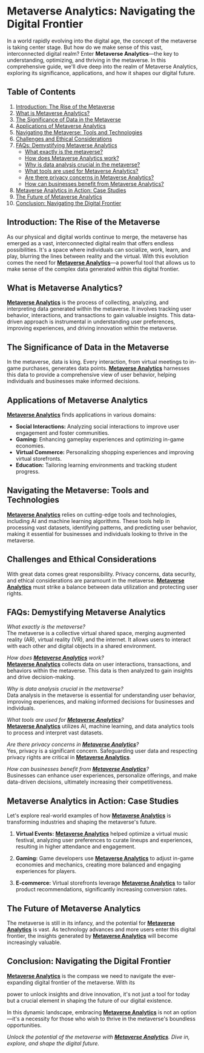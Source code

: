 # **Metaverse Analytics: Navigating the Digital Frontier**

In a world rapidly evolving into the digital age, the concept of the metaverse is taking center stage. But how do we make sense of this vast, interconnected digital realm? Enter **Metaverse Analytics**—the key to understanding, optimizing, and thriving in the metaverse. In this comprehensive guide, we'll dive deep into the realm of Metaverse Analytics, exploring its significance, applications, and how it shapes our digital future.

## **Table of Contents**

1. [Introduction: The Rise of the Metaverse](#introduction-the-rise-of-the-metaverse)
2. [What is Metaverse Analytics?](#what-is-metaverse-analytics)
3. [The Significance of Data in the Metaverse](#the-significance-of-data-in-the-metaverse)
4. [Applications of Metaverse Analytics](#applications-of-metaverse-analytics)
5. [Navigating the Metaverse: Tools and Technologies](#navigating-the-metaverse-tools-and-technologies)
6. [Challenges and Ethical Considerations](#challenges-and-ethical-considerations)
7. [FAQs: Demystifying Metaverse Analytics](#faqs-demystifying-metaverse-analytics)
    - [What exactly is the metaverse?](#what-exactly-is-the-metaverse)
    - [How does Metaverse Analytics work?](#how-does-metaverse-analytics-work)
    - [Why is data analysis crucial in the metaverse?](#why-is-data-analysis-crucial-in-the-metaverse)
    - [What tools are used for Metaverse Analytics?](#what-tools-are-used-for-metaverse-analytics)
    - [Are there privacy concerns in Metaverse Analytics?](#are-there-privacy-concerns-in-metaverse-analytics)
    - [How can businesses benefit from Metaverse Analytics?](#how-can-businesses-benefit-from-metaverse-analytics)
8. [Metaverse Analytics in Action: Case Studies](#metaverse-analytics-in-action-case-studies)
9. [The Future of Metaverse Analytics](#the-future-of-metaverse-analytics)
10. [Conclusion: Navigating the Digital Frontier](#conclusion-navigating-the-digital-frontier)

## **Introduction: The Rise of the Metaverse**

As our physical and digital worlds continue to merge, the metaverse has emerged as a vast, interconnected digital realm that offers endless possibilities. It's a space where individuals can socialize, work, learn, and play, blurring the lines between reality and the virtual. With this evolution comes the need for [**Metaverse Analytics**](https://landindex.io)—a powerful tool that allows us to make sense of the complex data generated within this digital frontier.

## **What is Metaverse Analytics?**

[**Metaverse Analytics**](https://landindex.io) is the process of collecting, analyzing, and interpreting data generated within the metaverse. It involves tracking user behavior, interactions, and transactions to gain valuable insights. This data-driven approach is instrumental in understanding user preferences, improving experiences, and driving innovation within the metaverse.

## **The Significance of Data in the Metaverse**

In the metaverse, data is king. Every interaction, from virtual meetings to in-game purchases, generates data points. [**Metaverse Analytics**](https://landindex.io) harnesses this data to provide a comprehensive view of user behavior, helping individuals and businesses make informed decisions.

## **Applications of Metaverse Analytics**

[**Metaverse Analytics**](https://landindex.io) finds applications in various domains:
- **Social Interactions:** Analyzing social interactions to improve user engagement and foster communities.
- **Gaming:** Enhancing gameplay experiences and optimizing in-game economies.
- **Virtual Commerce:** Personalizing shopping experiences and improving virtual storefronts.
- **Education:** Tailoring learning environments and tracking student progress.

## **Navigating the Metaverse: Tools and Technologies**

[**Metaverse Analytics**](https://landindex.io) relies on cutting-edge tools and technologies, including AI and machine learning algorithms. These tools help in processing vast datasets, identifying patterns, and predicting user behavior, making it essential for businesses and individuals looking to thrive in the metaverse.

## **Challenges and Ethical Considerations**

With great data comes great responsibility. Privacy concerns, data security, and ethical considerations are paramount in the metaverse. [**Metaverse Analytics**](https://landindex.io) must strike a balance between data utilization and protecting user rights.

## **FAQs: Demystifying Metaverse Analytics**

*What exactly is the metaverse?*  
The metaverse is a collective virtual shared space, merging augmented reality (AR), virtual reality (VR), and the internet. It allows users to interact with each other and digital objects in a shared environment.

*How does [**Metaverse Analytics**](https://landindex.io) work?*  
[**Metaverse Analytics**](https://landindex.io) collects data on user interactions, transactions, and behaviors within the metaverse. This data is then analyzed to gain insights and drive decision-making.

*Why is data analysis crucial in the metaverse?*  
Data analysis in the metaverse is essential for understanding user behavior, improving experiences, and making informed decisions for businesses and individuals.

*What tools are used for [**Metaverse Analytics**](https://landindex.io)?*  
[**Metaverse Analytics**](https://landindex.io) utilizes AI, machine learning, and data analytics tools to process and interpret vast datasets.

*Are there privacy concerns in [**Metaverse Analytics**](https://landindex.io)?*  
Yes, privacy is a significant concern. Safeguarding user data and respecting privacy rights are critical in [**Metaverse Analytics**](https://landindex.io).

*How can businesses benefit from [**Metaverse Analytics**](https://landindex.io)?*  
Businesses can enhance user experiences, personalize offerings, and make data-driven decisions, ultimately increasing their competitiveness.

## **Metaverse Analytics in Action: Case Studies**

Let's explore real-world examples of how [**Metaverse Analytics**](https://landindex.io) is transforming industries and shaping the metaverse's future.

1. **Virtual Events:** [**Metaverse Analytics**](https://landindex.io) helped optimize a virtual music festival, analyzing user preferences to curate lineups and experiences, resulting in higher attendance and engagement.

2. **Gaming:** Game developers use [**Metaverse Analytics**](https://landindex.io) to adjust in-game economies and mechanics, creating more balanced and engaging experiences for players.

3. **E-commerce:** Virtual storefronts leverage [**Metaverse Analytics**](https://landindex.io) to tailor product recommendations, significantly increasing conversion rates.

## **The Future of Metaverse Analytics**

The metaverse is still in its infancy, and the potential for [**Metaverse Analytics**](https://landindex.io) is vast. As technology advances and more users enter this digital frontier, the insights generated by [**Metaverse Analytics**](https://landindex.io) will become increasingly valuable.

## **Conclusion: Navigating the Digital Frontier**

[**Metaverse Analytics**](https://landindex.io) is the compass we need to navigate the ever-expanding digital frontier of the metaverse. With its

 power to unlock insights and drive innovation, it's not just a tool for today but a crucial element in shaping the future of our digital existence.

In this dynamic landscape, embracing [**Metaverse Analytics**](https://landindex.io) is not an option—it's a necessity for those who wish to thrive in the metaverse's boundless opportunities.

*Unlock the potential of the metaverse with [**Metaverse Analytics**](https://landindex.io). Dive in, explore, and shape the digital future.*
